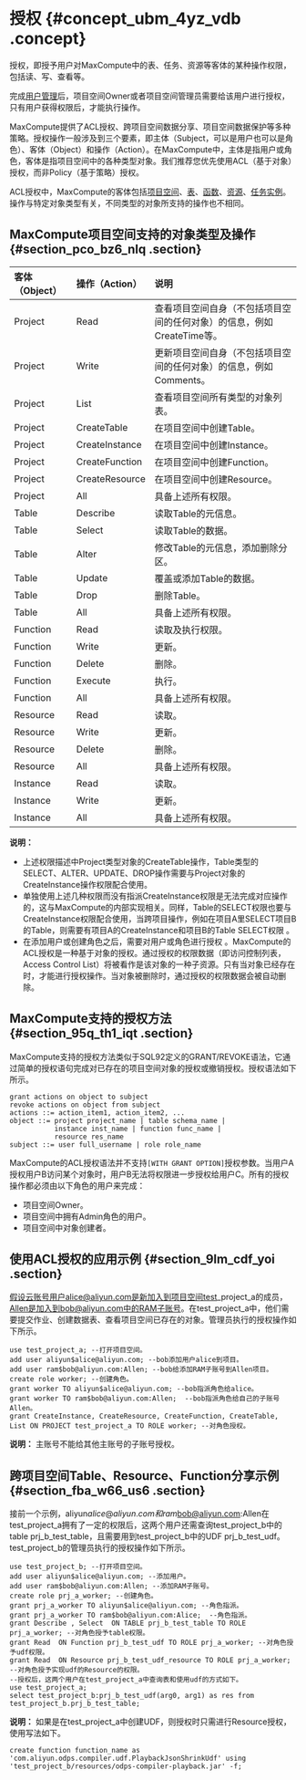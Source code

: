 # 授权 {#concept_ubm_4yz_vdb .concept}

授权，即授予用户对MaxCompute中的表、任务、资源等客体的某种操作权限，包括读、写、查看等。

完成[用户管理](cn.zh-CN/管理/安全功能详解/用户及授权管理/用户管理.md#)后，项目空间Owner或者项目空间管理员需要给该用户进行授权，只有用户获得权限后，才能执行操作。

MaxCompute提供了ACL授权、跨项目空间数据分享、项目空间数据保护等多种策略。授权操作一般涉及到三个要素，即主体（Subject，可以是用户也可以是角色）、客体（Object）和操作（Action）。在MaxCompute中，主体是指用户或角色，客体是指项目空间中的各种类型对象。我们推荐您优先使用ACL（基于对象）授权，而非Policy（基于策略）授权。

ACL授权中，MaxCompute的客体包括[项目空间](../../../../cn.zh-CN/产品简介/基本概念/项目空间.md#)、[表](../../../../cn.zh-CN/产品简介/基本概念/表.md#)、[函数](../../../../cn.zh-CN/产品简介/基本概念/函数.md#)、[资源](../../../../cn.zh-CN/产品简介/基本概念/资源.md#)、[任务实例](../../../../cn.zh-CN/产品简介/基本概念/任务实例.md#)。操作与特定对象类型有关，不同类型的对象所支持的操作也不相同。

## MaxCompute项目空间支持的对象类型及操作 {#section_pco_bz6_nlq .section}

|客体（Object）|操作（Action）|说明|
|:---------|:---------|:-|
|Project|Read|查看项目空间自身（不包括项目空间的任何对象）的信息，例如CreateTime等。|
|Project|Write|更新项目空间自身（不包括项目空间的任何对象）的信息，例如Comments。|
|Project|List|查看项目空间所有类型的对象列表。|
|Project|CreateTable|在项目空间中创建Table。|
|Project|CreateInstance|在项目空间中创建Instance。|
|Project|CreateFunction|在项目空间中创建Function。|
|Project|CreateResource|在项目空间中创建Resource。|
|Project|All|具备上述所有权限。|
|Table|Describe|读取Table的元信息。|
|Table|Select|读取Table的数据。|
|Table|Alter|修改Table的元信息，添加删除分区。|
|Table|Update|覆盖或添加Table的数据。|
|Table|Drop|删除Table。|
|Table|All|具备上述所有权限。|
|Function|Read|读取及执行权限。|
|Function|Write|更新。|
|Function|Delete|删除。|
|Function|Execute|执行。|
|Function|All|具备上述所有权限。|
|Resource|Read|读取。|
|Resource|Write|更新。|
|Resource|Delete|删除。|
|Resource|All|具备上述所有权限。|
|Instance|Read|读取。|
|Instance|Write|更新。|
|Instance|All|具备上述所有权限。|

**说明：** 

-   上述权限描述中Project类型对象的CreateTable操作，Table类型的SELECT、ALTER、UPDATE、DROP操作需要与Project对象的CreateInstance操作权限配合使用。
-   单独使用上述几种权限而没有指派CreateInstance权限是无法完成对应操作的，这与MaxCompute的内部实现相关。同样，Table的SELECT权限也要与CreateInstance权限配合使用，当跨项目操作，例如在项目A里SELECT项目B的Table，则需要有项目A的CreateInstance和项目B的Table SELECT权限 。
-   在添加用户或创建角色之后，需要对用户或角色进行授权 。MaxCompute的ACL授权是一种基于对象的授权。通过授权的权限数据（即访问控制列表，Access Control List）将被看作是该对象的一种子资源。只有当对象已经存在时，才能进行授权操作。当对象被删除时，通过授权的权限数据会被自动删除。

## MaxCompute支持的授权方法 {#section_95q_th1_iqt .section}

MaxCompute支持的授权方法类似于SQL92定义的GRANT/REVOKE语法，它通过简单的授权语句完成对已存在的项目空间对象的授权或撤销授权。授权语法如下所示。

``` {#codeblock_60a_jmu_nng}
grant actions on object to subject
revoke actions on object from subject
actions ::= action_item1, action_item2, ...
object ::= project project_name | table schema_name |
           instance inst_name | function func_name |
           resource res_name
subject ::= user full_username | role role_name
```

MaxCompute的ACL授权语法并不支持`[WITH GRANT OPTION]`授权参数。当用户A授权用户B访问某个对象时，用户B无法将权限进一步授权给用户C。所有的授权操作都必须由以下角色的用户来完成：

-   项目空间Owner。
-   项目空间中拥有Admin角色的用户。
-   项目空间中对象创建者。

## 使用ACL授权的应用示例 {#section_9lm_cdf_yoi .section}

假设云账号用户alice@aliyun.com是新加入到项目空间test\_project\_a的成员，Allen是加入到bob@aliyun.com中的RAM子账号。在test\_project\_a中，他们需要提交作业、创建数据表、查看项目空间已存在的对象。管理员执行的授权操作如下所示。

``` {#codeblock_g0x_m8r_q7u}
use test_project_a; --打开项目空间。
add user aliyun$alice@aliyun.com; --bob添加用户alice到项目。
add user ram$bob@aliyun.com:Allen; --bob给添加RAM子账号到Allen项目。
create role worker; --创建角色。
grant worker TO aliyun$alice@aliyun.com; --bob指派角色给alice。
grant worker TO ram$bob@aliyun.com:Allen;  --bob指派角色给自己的子账号Allen。
grant CreateInstance, CreateResource, CreateFunction, CreateTable, List ON PROJECT test_project_a TO ROLE worker; --对角色授权。
```

**说明：** 主账号不能给其他主账号的子账号授权。

## 跨项目空间Table、Resource、Function分享示例 {#section_fba_w66_us6 .section}

接前一个示例，aliyun$alice@aliyun.com和ram$bob@aliyun.com:Allen在test\_project\_a拥有了一定的权限后，这两个用户还需查询test\_project\_b中的table prj\_b\_test\_table，且需要用到test\_project\_b中的UDF prj\_b\_test\_udf。test\_project\_b的管理员执行的授权操作如下所示。

``` {#codeblock_yj5_3no_12v}
use test_project_b; --打开项目空间。
add user aliyun$alice@aliyun.com; --添加用户。
add user ram$bob@aliyun.com:Allen; --添加RAM子账号。
create role prj_a_worker; --创建角色。
grant prj_a_worker TO aliyun$alice@aliyun.com; --角色指派。
grant prj_a_worker TO ram$bob@aliyun.com:Alice;  --角色指派。
grant Describe , Select  ON TABLE prj_b_test_table TO ROLE prj_a_worker; --对角色授予table权限。
grant Read  ON Function prj_b_test_udf TO ROLE prj_a_worker; --对角色授予udf权限。
grant Read  ON Resource prj_b_test_udf_resource TO ROLE prj_a_worker; --对角色授予实现udf的Resource的权限。
--授权后，这两个用户在test_project_a中查询表和使用udf的方式如下。
use test_project_a;
select test_project_b:prj_b_test_udf(arg0, arg1) as res from test_project_b.prj_b_test_table;
```

**说明：** 如果是在test\_project\_a中创建UDF，则授权时只需进行Resource授权，使用写法如下。

``` {#codeblock_bc9_d94_sua}
create function function_name as 'com.aliyun.odps.compiler.udf.PlaybackJsonShrinkUdf' using 'test_project_b/resources/odps-compiler-playback.jar' -f;
```

